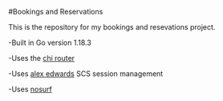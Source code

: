 #Bookings and Reservations

This is the repository for my bookings and resevations project.

-Built in Go version 1.18.3

-Uses the [chi router](https://github.com/go-chi/chi) 

-Uses [alex edwards](https://github.com/alexedwards/scs/v2) SCS session management

-Uses [nosurf](https://github.com/justinas/nosurf)